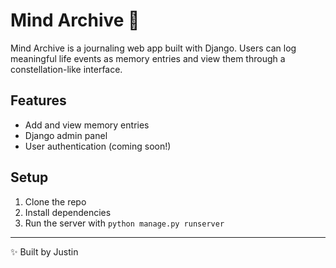 # Mind Archive 🌌

Mind Archive is a journaling web app built with Django. Users can log meaningful life events as memory entries and view them through a constellation-like interface.

## Features
- Add and view memory entries
- Django admin panel
- User authentication (coming soon!)

## Setup
1. Clone the repo
2. Install dependencies
3. Run the server with `python manage.py runserver`

---

✨ Built by Justin
